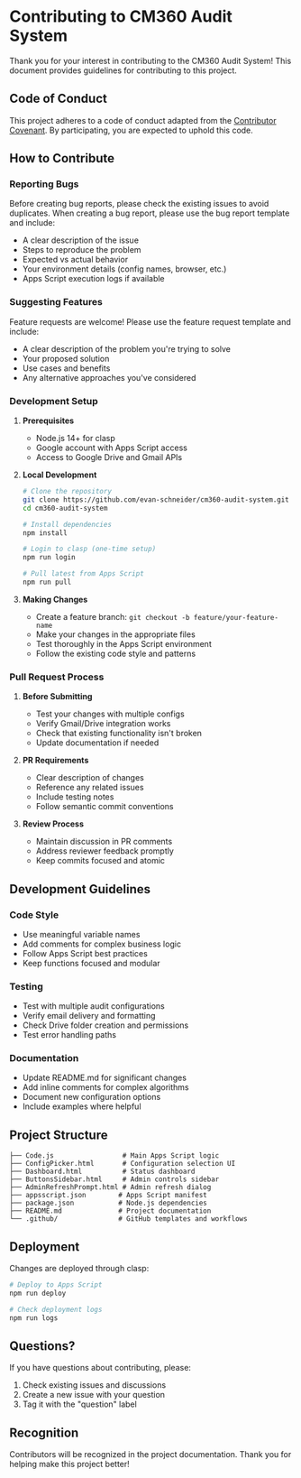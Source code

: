 # Contributing to CM360 Audit System

Thank you for your interest in contributing to the CM360 Audit System! This document provides guidelines for contributing to this project.

## Code of Conduct

This project adheres to a code of conduct adapted from the [Contributor Covenant](https://www.contributor-covenant.org/). By participating, you are expected to uphold this code.

## How to Contribute

### Reporting Bugs

Before creating bug reports, please check the existing issues to avoid duplicates. When creating a bug report, please use the bug report template and include:

- A clear description of the issue
- Steps to reproduce the problem
- Expected vs actual behavior
- Your environment details (config names, browser, etc.)
- Apps Script execution logs if available

### Suggesting Features

Feature requests are welcome! Please use the feature request template and include:

- A clear description of the problem you're trying to solve
- Your proposed solution
- Use cases and benefits
- Any alternative approaches you've considered

### Development Setup

1. **Prerequisites**
   - Node.js 14+ for clasp
   - Google account with Apps Script access
   - Access to Google Drive and Gmail APIs

2. **Local Development**
   ```bash
   # Clone the repository
   git clone https://github.com/evan-schneider/cm360-audit-system.git
   cd cm360-audit-system
   
   # Install dependencies
   npm install
   
   # Login to clasp (one-time setup)
   npm run login
   
   # Pull latest from Apps Script
   npm run pull
   ```

3. **Making Changes**
   - Create a feature branch: `git checkout -b feature/your-feature-name`
   - Make your changes in the appropriate files
   - Test thoroughly in the Apps Script environment
   - Follow the existing code style and patterns

### Pull Request Process

1. **Before Submitting**
   - Test your changes with multiple configs
   - Verify Gmail/Drive integration works
   - Check that existing functionality isn't broken
   - Update documentation if needed

2. **PR Requirements**
   - Clear description of changes
   - Reference any related issues
   - Include testing notes
   - Follow semantic commit conventions

3. **Review Process**
   - Maintain discussion in PR comments
   - Address reviewer feedback promptly
   - Keep commits focused and atomic

## Development Guidelines

### Code Style

- Use meaningful variable names
- Add comments for complex business logic
- Follow Apps Script best practices
- Keep functions focused and modular

### Testing

- Test with multiple audit configurations
- Verify email delivery and formatting
- Check Drive folder creation and permissions
- Test error handling paths

### Documentation

- Update README.md for significant changes
- Add inline comments for complex algorithms
- Document new configuration options
- Include examples where helpful

## Project Structure

```
├── Code.js                 # Main Apps Script logic
├── ConfigPicker.html       # Configuration selection UI
├── Dashboard.html          # Status dashboard
├── ButtonsSidebar.html     # Admin controls sidebar
├── AdminRefreshPrompt.html # Admin refresh dialog
├── appsscript.json        # Apps Script manifest
├── package.json           # Node.js dependencies
├── README.md              # Project documentation
└── .github/               # GitHub templates and workflows
```

## Deployment

Changes are deployed through clasp:

```bash
# Deploy to Apps Script
npm run deploy

# Check deployment logs
npm run logs
```

## Questions?

If you have questions about contributing, please:

1. Check existing issues and discussions
2. Create a new issue with your question
3. Tag it with the "question" label

## Recognition

Contributors will be recognized in the project documentation. Thank you for helping make this project better!